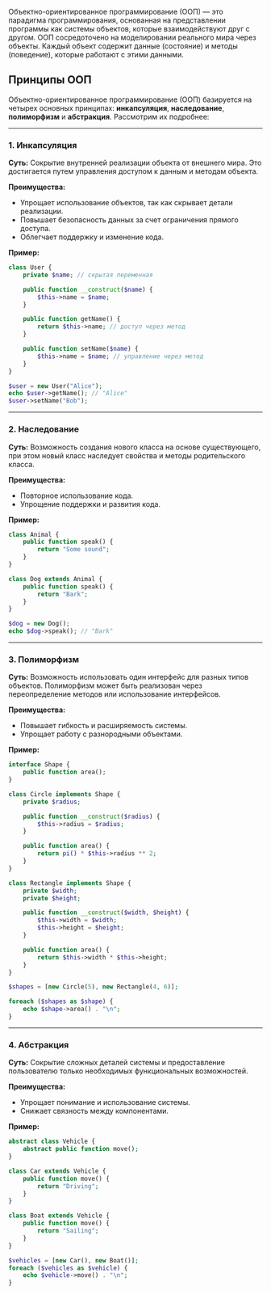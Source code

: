 Объектно-ориентированное программирование (ООП) — это парадигма программирования, основанная на представлении программы как системы объектов, которые взаимодействуют друг с другом. ООП сосредоточено на моделировании реального мира через объекты. Каждый объект содержит данные (состояние) и методы (поведение), которые работают с этими данными.

## Принципы ООП

Объектно-ориентированное программирование (ООП) базируется на четырех основных принципах: **инкапсуляция**, **наследование**, **полиморфизм** и **абстракция**. Рассмотрим их подробнее:

---

### 1. **Инкапсуляция**

**Суть:** Сокрытие внутренней реализации объекта от внешнего мира. Это достигается путем управления доступом к данным и методам объекта.

**Преимущества:**

- Упрощает использование объектов, так как скрывает детали реализации.
- Повышает безопасность данных за счет ограничения прямого доступа.
- Облегчает поддержку и изменение кода.

**Пример:**

```php
class User {
    private $name; // скрытая переменная

    public function __construct($name) {
        $this->name = $name;
    }

    public function getName() {
        return $this->name; // доступ через метод
    }

    public function setName($name) {
        $this->name = $name; // управление через метод
    }
}

$user = new User("Alice");
echo $user->getName(); // "Alice"
$user->setName("Bob");
```

---

### 2. **Наследование**

**Суть:** Возможность создания нового класса на основе существующего, при этом новый класс наследует свойства и методы родительского класса.

**Преимущества:**

- Повторное использование кода.
- Упрощение поддержки и развития кода.

**Пример:**

```php
class Animal {
    public function speak() {
        return "Some sound";
    }
}

class Dog extends Animal {
    public function speak() {
        return "Bark";
    }
}

$dog = new Dog();
echo $dog->speak(); // "Bark"
```

---

### 3. **Полиморфизм**

**Суть:** Возможность использовать один интерфейс для разных типов объектов. Полиморфизм может быть реализован через переопределение методов или использование интерфейсов.

**Преимущества:**

- Повышает гибкость и расширяемость системы.
- Упрощает работу с разнородными объектами.

**Пример:**

```php
interface Shape {
    public function area();
}

class Circle implements Shape {
    private $radius;

    public function __construct($radius) {
        $this->radius = $radius;
    }

    public function area() {
        return pi() * $this->radius ** 2;
    }
}

class Rectangle implements Shape {
    private $width;
    private $height;

    public function __construct($width, $height) {
        $this->width = $width;
        $this->height = $height;
    }

    public function area() {
        return $this->width * $this->height;
    }
}

$shapes = [new Circle(5), new Rectangle(4, 6)];

foreach ($shapes as $shape) {
    echo $shape->area() . "\n";
}
```

---

### 4. **Абстракция**

**Суть:** Сокрытие сложных деталей системы и предоставление пользователю только необходимых функциональных возможностей.

**Преимущества:**

- Упрощает понимание и использование системы.
- Снижает связность между компонентами.

**Пример:**

```php
abstract class Vehicle {
    abstract public function move();
}

class Car extends Vehicle {
    public function move() {
        return "Driving";
    }
}

class Boat extends Vehicle {
    public function move() {
        return "Sailing";
    }
}

$vehicles = [new Car(), new Boat()];
foreach ($vehicles as $vehicle) {
    echo $vehicle->move() . "\n";
}
```
